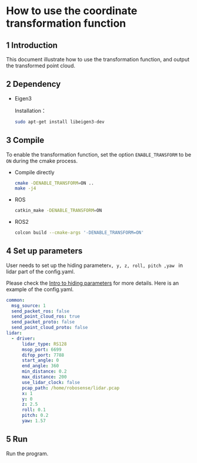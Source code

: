 # How to use the coordinate transformation function

## 1 Introduction
 
This document illustrate how to use the transformation function, and output the transformed point cloud.

## 2 Dependency

- Eigen3 

  Installation：

  ```bash
  sudo apt-get install libeigen3-dev
  ```

## 3 Compile

To enable the transformation function, set the option ```ENABLE_TRANSFORM``` to be ```ON``` during the cmake process.

- Compile directly

  ```bash
  cmake -DENABLE_TRANSFORM=ON ..
  make -j4
  ```

- ROS

  ```bash
  catkin_make -DENABLE_TRANSFORM=ON
  ```

- ROS2

  ```bash
  colcon build --cmake-args '-DENABLE_TRANSFORM=ON'
  ```

## 4 Set up parameters

User needs to set up the hiding parameter```x, y, z, roll, pitch ,yaw ``` in lidar part of the config.yaml. 

Please check the  [Intro to hiding parameters](../intro/hiding_parameters_intro.md) for more details. Here is an example of the config.yaml.

```yaml
common:
  msg_source: 1                                       
  send_packet_ros: false                                
  send_point_cloud_ros: true                            
  send_packet_proto: false                              
  send_point_cloud_proto: false                         
lidar:
  - driver:
      lidar_type: RS128            
      msop_port: 6699              
      difop_port: 7788             
      start_angle: 0               
      end_angle: 360             
      min_distance: 0.2            
      max_distance: 200           
      use_lidar_clock: false       
      pcap_path: /home/robosense/lidar.pcap     
      x: 1
      y: 0
      z: 2.5
      roll: 0.1
      pitch: 0.2
      yaw: 1.57
```

## 5 Run

Run the program.
